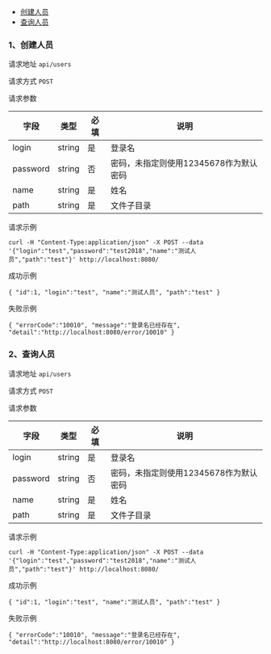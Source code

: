 
* [创建人员](#1、创建人员)
* [查询人员](#2、查询人员)


### 1、创建人员

请求地址  ``api/users``

请求方式 ``POST``

请求参数

|字段|类型|必填|说明|
|----|----|----|----|
|login|string|是|登录名|
|password|string|否|密码，未指定则使用12345678作为默认密码|
|name|string|是|姓名|
|path|string|是|文件子目录|

请求示例

``
curl -H "Content-Type:application/json" -X POST --data '{"login":"test","password":"test2018","name":"测试人员","path":"test"}' http://localhost:8080/
``

成功示例

``
{
  "id":1,
  "login":"test",
  "name":"测试人员",
  "path":"test"
}
``

失败示例

``
{
  "errorCode":"10010",
  "message":"登录名已经存在",
  "detail":"http://localhost:8080/error/10010"
}
``
### 2、查询人员

请求地址  ``api/users``

请求方式 ``POST``

请求参数

|字段|类型|必填|说明|
|----|----|----|----|
|login|string|是|登录名|
|password|string|否|密码，未指定则使用12345678作为默认密码|
|name|string|是|姓名|
|path|string|是|文件子目录|

请求示例

``
curl -H "Content-Type:application/json" -X POST --data '{"login":"test","password":"test2018","name":"测试人员","path":"test"}' http://localhost:8080/
``

成功示例

``
{
  "id":1,
  "login":"test",
  "name":"测试人员",
  "path":"test"
}
``

失败示例

``
{
  "errorCode":"10010",
  "message":"登录名已经存在",
  "detail":"http://localhost:8080/error/10010"
}
``
